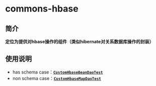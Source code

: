 # commons-hbase

## 简介
**定位为提供对hbase操作的组件（类似hibernate对关系数据库操作的封装）**

## 使用说明
- has schema case：[**`CustomHbaseBeanDaoTest`**](https://github.com/ponfee/commons-hbase/blob/master/src/test/java/code/ponfee/hbase/test/CustomHbaseBeanDaoTest.java)
- non schema case：[**`CustomHbaseMapDaoTest`**](https://github.com/ponfee/commons-hbase/blob/master/src/test/java/code/ponfee/hbase/test/CustomHbaseMapDaoTest.java)
